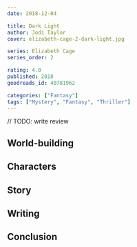 ```yaml
---
date: 2018-12-04

title: Dark Light
author: Jodi Taylor
cover: elizabeth-cage-2-dark-light.jpg

series: Elizabeth Cage
series_order: 2

rating: 4.0
published: 2018
goodreads_id: 40781962

categories: ["Fantasy"]
tags: ["Mystery", "Fantasy", "Thriller"]
---
```


// TODO: write review

<!--more-->

## World-building

## Characters

## Story

## Writing

## Conclusion
